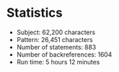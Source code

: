 # Statistics

<!-- %% svg-grid: none -->

* Subject: 62,200 characters
* Pattern: 26,451 characters
* Number of statements: 883
* Number of backreferences: 1604
* Run time: 5 hours 12 minutes
